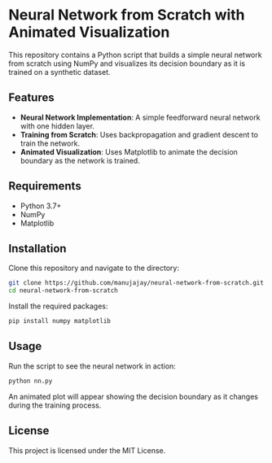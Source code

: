 # Neural Network from Scratch with Animated Visualization

This repository contains a Python script that builds a simple neural network from scratch using NumPy and visualizes its decision boundary as it is trained on a synthetic dataset.

## Features

- **Neural Network Implementation**: A simple feedforward neural network with one hidden layer.
- **Training from Scratch**: Uses backpropagation and gradient descent to train the network.
- **Animated Visualization**: Uses Matplotlib to animate the decision boundary as the network is trained.

## Requirements

- Python 3.7+
- NumPy
- Matplotlib

## Installation

Clone this repository and navigate to the directory:

```bash
git clone https://github.com/manujajay/neural-network-from-scratch.git
cd neural-network-from-scratch
```

Install the required packages:

```bash
pip install numpy matplotlib
```

## Usage

Run the script to see the neural network in action:

```bash
python nn.py
```

An animated plot will appear showing the decision boundary as it changes during the training process.

## License

This project is licensed under the MIT License.
